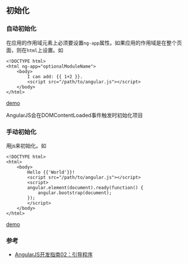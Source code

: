 ## 初始化
### 自动初始化
在应用的作用域元素上必须要设置`ng-app`属性。如果应用的作用域是在整个页面，则在`html`上设置。如
```
<!DOCTYPE html>
<html ng-app="optionalModuleName">
    <body>
        I can add: {{ 1+2 }}.
        <script src="/path/to/angular.js"></script>
    </body>
</html>
```
[demo](http://htmlpreview.github.io/?https://github.com/iamjoel/angular-learn/blob/master/init/auto-inti.html)

AngularJS会在DOMContentLoaded事件触发时初始化项目

### 手动初始化
用js来初始化。如
```
<!DOCTYPE html>
<html>
	<body>
	    Hello {{'World'}}!
	    <script src="/path/to/angular.js"></script>
	    <script>
	    angular.element(document).ready(function() {
	        angular.bootstrap(document);
	    });
	    </script>
	</body>
</html>
```
[demo](http://htmlpreview.github.io/?https://github.com/iamjoel/angular-learn/blob/master/init/man-inti.html)


### 参考
* [AngularJS开发指南02：引导程序](http://angularjs.cn/A00o)
